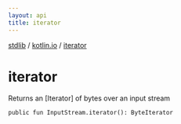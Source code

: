 ```yaml
---
layout: api
title: iterator
---
```

[stdlib](../index.html) / [kotlin.io](index.html) / [iterator](iterator.html)

# iterator
Returns an [Iterator] of bytes over an input stream
```
public fun InputStream.iterator(): ByteIterator
```
